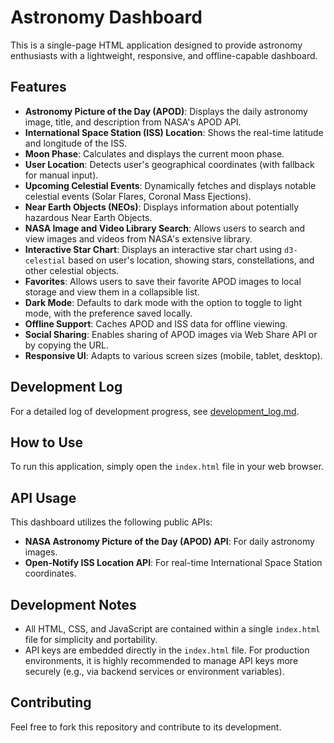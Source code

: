 # Astronomy Dashboard

This is a single-page HTML application designed to provide astronomy enthusiasts with a lightweight, responsive, and offline-capable dashboard.

## Features

*   **Astronomy Picture of the Day (APOD)**: Displays the daily astronomy image, title, and description from NASA's APOD API.
*   **International Space Station (ISS) Location**: Shows the real-time latitude and longitude of the ISS.
*   **Moon Phase**: Calculates and displays the current moon phase.
*   **User Location**: Detects user's geographical coordinates (with fallback for manual input).
*   **Upcoming Celestial Events**: Dynamically fetches and displays notable celestial events (Solar Flares, Coronal Mass Ejections).
*   **Near Earth Objects (NEOs)**: Displays information about potentially hazardous Near Earth Objects.
*   **NASA Image and Video Library Search**: Allows users to search and view images and videos from NASA's extensive library.
*   **Interactive Star Chart**: Displays an interactive star chart using `d3-celestial` based on user's location, showing stars, constellations, and other celestial objects.
*   **Favorites**: Allows users to save their favorite APOD images to local storage and view them in a collapsible list.
*   **Dark Mode**: Defaults to dark mode with the option to toggle to light mode, with the preference saved locally.
*   **Offline Support**: Caches APOD and ISS data for offline viewing.
*   **Social Sharing**: Enables sharing of APOD images via Web Share API or by copying the URL.
*   **Responsive UI**: Adapts to various screen sizes (mobile, tablet, desktop).

## Development Log

For a detailed log of development progress, see [development_log.md](development_log.md).

## How to Use

To run this application, simply open the `index.html` file in your web browser.

## API Usage

This dashboard utilizes the following public APIs:

*   **NASA Astronomy Picture of the Day (APOD) API**: For daily astronomy images.
*   **Open-Notify ISS Location API**: For real-time International Space Station coordinates.

## Development Notes

*   All HTML, CSS, and JavaScript are contained within a single `index.html` file for simplicity and portability.
*   API keys are embedded directly in the `index.html` file. For production environments, it is highly recommended to manage API keys more securely (e.g., via backend services or environment variables).

## Contributing

Feel free to fork this repository and contribute to its development.
